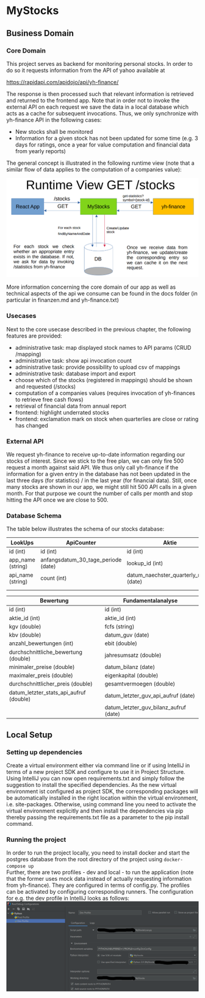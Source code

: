 # MyStocks

## Business Domain

### Core Domain
This project serves as backend for monitoring personal stocks. In order to do so
it requests information from the API of yahoo available at    

https://rapidapi.com/apidojo/api/yh-finance/

The response is then processed such that relevant information is retrieved and
returned to the frontend app. Note that in order not to invoke the external API on each
request we save the data in a local database which acts as a cache for subsequent invocations.
Thus, we only synchronize with yh-finance API in the following cases:  
  - New stocks shall be monitored
  - Information for a given stock has not been updated for some time (e.g. 3 days for ratings, once a year for value computation and financial data from yearly reports)

The general concept is illustrated in the following runtime view (note that a similar flow of data applies to the computation of a companies value):    

![img.png](docs/runtime-view.png)

More information concerning the core domain of our app as well as technical aspects of the api we consume can
be found in the docs folder (in particular in finanzen.md and yh-finance.txt)
    
### Usecases
Next to the core usecase described in the previous chapter, the following features are provided:  
- administrative task: map displayed stock names to API params (CRUD /mapping)
- administrative task: show api invocation count
- administrative task: provide possibility to upload csv of mappings
- administrative task: database import and export
- choose which of the stocks (registered in mappings) should be shown and requested (/stocks)
- computation of a companies values (requires invocation of yh-finances to retrieve free cash flows)
- retrieval of financial data from annual report
- frontend: highlight underrated stocks
- frontend: exclamation mark on stock when quarterlies are close or rating has changed
    
### External API
We request yh-finance to receive up-to-date information regarding our stocks of interest. Since we stick
to the free plan, we can only fire 500 request a month against said API. We thus only call yh-finance
if the information for a given entry in the database has not been updated in the last three days (for statistics) / in the last year (for financial data). 
Still, once many stocks are shown in our app, we might still hit 500 API calls in a given month. For that purpose
we count the number of calls per month and stop hitting the API once we are close to 500.

### Database Schema
The table below illustrates the schema of our stocks database:  

LookUps                | ApiCounter                            | Aktie                                   |
---------------------- | ------------------------------------- | --------------------------------------- |
id (int)               | id (int)                              | id (int)                                |
app_name (string)      | anfangsdatum_30_tage_periode (date)   | lookup_id (int)                         |
api_name (string)      | count (int)                           | datum_naechster_quarterly_report (date) |
                       | |                                     | aktueller_preis (double)                | 
                       | |                                     | aktiv (boolean)                         | 

Bewertung                                  | Fundamentalanalyse                     |  
------------------------------------------ | -------------------------------------- |
id (int)                                   | id (int)                               |
aktie_id (int)                             | aktie_id (int)                         | 
kgv (double)                               | fcfs (string)                          |
kbv (double)                               | datum_guv (date)                       |
anzahl_bewertungen (int)                   | ebit (double)                          | 
durchschnittliche_bewertung (double)       | jahresumsatz (double)                  | 
minimaler_preise (double)                  | datum_bilanz (date)                    |
maximaler_preis (double)                   | eigenkapital (double)                  | 
durchschnittlicher_preis (double)          | gesamtvermoegen (double)               |
datum_letzter_stats_api_aufruf (double)    | datum_letzter_guv_api_aufruf (date)    |
|                                          | datum_letzter_guv_bilanz_aufruf (date) |

## Local Setup

### Setting up dependencies
Create a virtual environment either via command line or if using IntelliJ in terms of a new project SDK
and configure to use it in Project Structure. Using IntelliJ you can now open requirements.txt and simply
follow the suggestion to install the specified dependencies. As the new virtual environment ist configured 
as project SDK, the corresponding packages will be automatically installed in the right location within the virtual
environment, i.e. site-packages. Otherwise, using command line you need to activate the virtual environment explicitly
and then install the dependencies via pip thereby passing the requirements.txt file as a parameter to the 
pip install command.

### Running the project
In order to run the project locally, you need to install docker and start the postgres database
from the root directory of the project using ```docker-compose up```    
Further, there are two profiles - dev and local - to run the application (note that the former uses mock
data instead of actually requesting information from yh-finance). They are configured in terms of config.py.
The profiles can be activated by configuring corresponding runners. The configuration for e.g. the dev profile
in IntelliJ looks as follows:
![img.png](docs/run-config.png)

